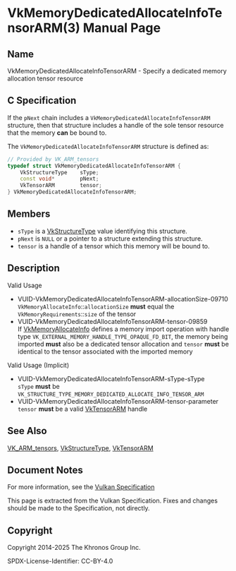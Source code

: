 # VkMemoryDedicatedAllocateInfoTensorARM(3) Manual Page

## Name

VkMemoryDedicatedAllocateInfoTensorARM - Specify a dedicated memory allocation tensor resource



## [](#_c_specification)C Specification

If the `pNext` chain includes a `VkMemoryDedicatedAllocateInfoTensorARM` structure, then that structure includes a handle of the sole tensor resource that the memory **can** be bound to.

The `VkMemoryDedicatedAllocateInfoTensorARM` structure is defined as:

```c++
// Provided by VK_ARM_tensors
typedef struct VkMemoryDedicatedAllocateInfoTensorARM {
    VkStructureType    sType;
    const void*        pNext;
    VkTensorARM        tensor;
} VkMemoryDedicatedAllocateInfoTensorARM;
```

## [](#_members)Members

- `sType` is a [VkStructureType](https://registry.khronos.org/vulkan/specs/latest/man/html/VkStructureType.html) value identifying this structure.
- `pNext` is `NULL` or a pointer to a structure extending this structure.
- `tensor` is a handle of a tensor which this memory will be bound to.

## [](#_description)Description

Valid Usage

- [](#VUID-VkMemoryDedicatedAllocateInfoTensorARM-allocationSize-09710)VUID-VkMemoryDedicatedAllocateInfoTensorARM-allocationSize-09710  
  `VkMemoryAllocateInfo`::`allocationSize` **must** equal the `VkMemoryRequirements`::`size` of the tensor
- [](#VUID-VkMemoryDedicatedAllocateInfoTensorARM-tensor-09859)VUID-VkMemoryDedicatedAllocateInfoTensorARM-tensor-09859  
  If [VkMemoryAllocateInfo](https://registry.khronos.org/vulkan/specs/latest/man/html/VkMemoryAllocateInfo.html) defines a memory import operation with handle type `VK_EXTERNAL_MEMORY_HANDLE_TYPE_OPAQUE_FD_BIT`, the memory being imported **must** also be a dedicated tensor allocation and `tensor` **must** be identical to the tensor associated with the imported memory

Valid Usage (Implicit)

- [](#VUID-VkMemoryDedicatedAllocateInfoTensorARM-sType-sType)VUID-VkMemoryDedicatedAllocateInfoTensorARM-sType-sType  
  `sType` **must** be `VK_STRUCTURE_TYPE_MEMORY_DEDICATED_ALLOCATE_INFO_TENSOR_ARM`
- [](#VUID-VkMemoryDedicatedAllocateInfoTensorARM-tensor-parameter)VUID-VkMemoryDedicatedAllocateInfoTensorARM-tensor-parameter  
  `tensor` **must** be a valid [VkTensorARM](https://registry.khronos.org/vulkan/specs/latest/man/html/VkTensorARM.html) handle

## [](#_see_also)See Also

[VK\_ARM\_tensors](https://registry.khronos.org/vulkan/specs/latest/man/html/VK_ARM_tensors.html), [VkStructureType](https://registry.khronos.org/vulkan/specs/latest/man/html/VkStructureType.html), [VkTensorARM](https://registry.khronos.org/vulkan/specs/latest/man/html/VkTensorARM.html)

## [](#_document_notes)Document Notes

For more information, see the [Vulkan Specification](https://registry.khronos.org/vulkan/specs/latest/html/vkspec.html#VkMemoryDedicatedAllocateInfoTensorARM)

This page is extracted from the Vulkan Specification. Fixes and changes should be made to the Specification, not directly.

## [](#_copyright)Copyright

Copyright 2014-2025 The Khronos Group Inc.

SPDX-License-Identifier: CC-BY-4.0